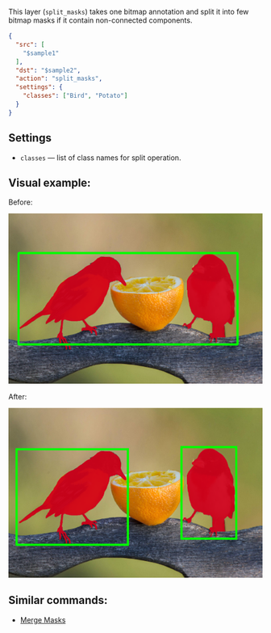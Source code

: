 This layer (`split_masks`) takes one bitmap annotation and split it into few bitmap masks if it contain non-connected components.

```json
{
  "src": [
    "$sample1"
  ],
  "dst": "$sample2",
  "action": "split_masks",
  "settings": {
    "classes": ["Bird", "Potato"]
  }
}
```

## Settings

- `classes` — list of class names for split operation.


## Visual example:

Before:

![](../../assets/legacy/all_images/merge_masks.png)

After:

![](../../assets/legacy/all_images/split_mask.png)


## Similar commands:
* [Merge Masks](merge_masks.md)
